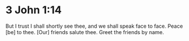 # 3 John 1:14

But I trust I shall shortly see thee, and we shall speak face to face. Peace [be] to thee. [Our] friends salute thee. Greet the friends by name.